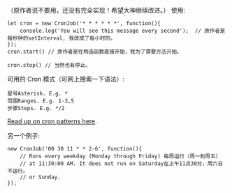 （原作者说不要用，还没有完全实现！希望大神继续改进。）
使用:

    let cron = new CronJob('* * * * * *', function(){
        console.log('You will see this message every second');  // 原作者是每秒钟的setInterval, 我改成了每小时的。
    });
    cron.start() // 原作者是在构造函数直接开始，我为了需要方法开始。

    cron.stop() // 当然也有停止。
    
可用的 Cron 模式（可网上搜索一下语法）:

    星号Asterisk. E.g. *
    范围Ranges. E.g. 1-3,5
    步骤Steps. E.g. */2
    
[Read up on cron patterns here](http://help.sap.com/saphelp_xmii120/helpdata/en/44/89a17188cc6fb5e10000000a155369/content.htm).

另一个例子:

    new CronJob('00 30 11 * * 2-6', function(){
        // Runs every weekday (Monday through Friday) 每周运行（周一到周五）
        // at 11:30:00 AM. It does not run on Saturday在上午11点30分，周六日不运行。
        // or Sunday.
    });
